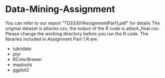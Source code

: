 # Data-Mining-Assignment

You can refer to our report "TDS3301AssignmentPart1,pdf" for details
The original dataset is attacks.csv, the output of the R code is attack_final.csv.
Please change the working directory before you run the R code.
The libraries included in Assignment Part 1.R are:
- lubridate
- plyr
- RColorBrewer
- maptools
- ggplot2

